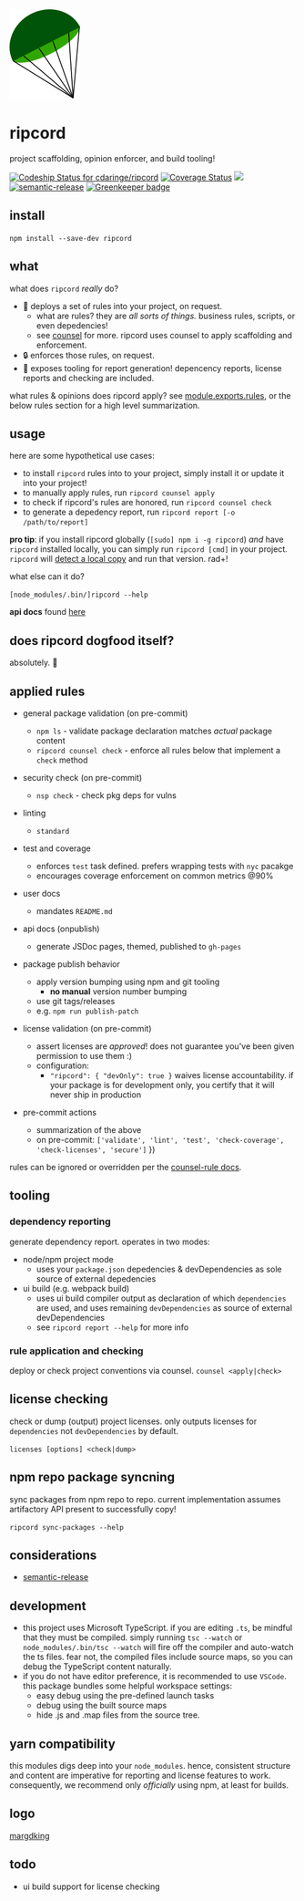 <img src="https://raw.githubusercontent.com/cdaringe/ripcord/master/img/parachute.png" />

# ripcord

project scaffolding, opinion enforcer, and build tooling!

[ ![Codeship Status for cdaringe/ripcord](https://app.codeship.com/projects/8944d7f0-6e6a-0134-4108-3672b74a6b59/status?branch=master)](https://app.codeship.com/projects/177795) [![Coverage Status](https://coveralls.io/repos/github/cdaringe/ripcord/badge.svg?branch=master)](https://coveralls.io/github/cdaringe/ripcord?branch=master) ![](https://img.shields.io/badge/standardjs-%E2%9C%93-brightgreen.svg) [![semantic-release](https://img.shields.io/badge/%20%20%F0%9F%93%A6%F0%9F%9A%80-semantic--release-e10079.svg)](https://github.com/semantic-release/semantic-release) [![Greenkeeper badge](https://badges.greenkeeper.io/cdaringe/ripcord.svg)](https://greenkeeper.io/)



## install

`npm install --save-dev ripcord`

## what

what does `ripcord` _really_ do?

- :rocket: deploys a set of rules into your project, on request.
  - what are rules? they are _all sorts of things._ business rules, scripts, or even depedencies!
  - see  [counsel](https://github.com/cdaringe/counsel) for more. ripcord uses counsel to apply scaffolding and enforcement.
- :lock: enforces those rules, on request.
- :memo: exposes tooling for report generation! depencency reports, license reports and checking are included.

what rules & opinions does ripcord apply? see [module.exports.rules](https://github.com/cdaringe/ripcord/blob/master/src/index.js), or the below rules section for a high level summarization.

## usage

here are some hypothetical use cases:

- to install `ripcord` rules into to your project, simply install it or update it into your project!
- to manually apply rules, run `ripcord counsel apply`
- to check if ripcord's rules are honored, run `ripcord counsel check`
- to generate a depedency report, run `ripcord report [-o /path/to/report]`

**pro tip**: if you install ripcord globally (`[sudo] npm i -g ripcord`) _and_ have `ripcord` installed locally, you can simply run `ripcord [cmd]` in your project.  `ripcord` will [detect a local copy](https://github.com/cdaringe/ripcord/blob/ebd59305bb27f92febe69f5760f21c2a1bbc21d5/bin/ripcord#L19) and run that version. rad+!

what else can it do?

`[node_modules/.bin/]ripcord --help`

**api docs** found [here](https://cdaringe.github.io/ripcord/)

## does ripcord dogfood itself?

absolutely. :tada:

## applied rules

- general package validation (on pre-commit)
  - `npm ls` - validate package declaration matches _actual_ package content
  - `ripcord counsel check` - enforce all rules below that implement a `check` method

- security check (on pre-commit)
  - `nsp check` - check pkg deps for vulns

- linting
  - `standard`

- test and coverage
  - enforces `test` task defined. prefers wrapping tests with `nyc` pacakge
  - encourages coverage enforcement on common metrics @90%

- user docs
  - mandates `README.md`

- api docs (onpublish)
  - generate JSDoc pages, themed, published to `gh-pages`

- package publish behavior
  - apply version bumping using npm and git tooling
    - **no manual** version number bumping
  - use git tags/releases
  - e.g. `npm run publish-patch`

- license validation (on pre-commit)
  - assert licenses are _approved_! does not guarantee you've been given permission to use them :)
  - configuration:
    - `"ripcord": { "devOnly": true }` waives license accountability. if your package is for development only, you certify that it will never ship in production

- pre-commit actions
  - summarization of the above
  - on pre-commit: `['validate', 'lint', 'test', 'check-coverage', 'check-licenses', 'secure']`
})

rules can be ignored or overridden per the [counsel-rule docs](https://github.com/cdaringe/counsel/tree/master/packages/counsel-rule).

## tooling

### dependency reporting

generate dependency report.  operates in two modes:

- node/npm project mode
  - uses your `package.json` depedencies & devDependencies as sole source of external depedencies
- ui build (e.g. webpack build)
  - uses ui build compiler output as declaration of which `dependencies` are used, and uses remaining `devDependencies` as source of external devDependencies
  - see `ripcord report --help` for more info

### rule application and checking

deploy or check  project conventions via counsel. `counsel <apply|check>`

## license checking

check or dump (output) project licenses. only outputs licenses for `dependencies` not `devDependencies` by default.

`licenses [options] <check|dump>`

## npm repo package syncning

sync packages from npm repo to repo. current implementation assumes artifactory API present to successfully copy!

`ripcord sync-packages --help`

## considerations

- [semantic-release](https://github.com/semantic-release/semantic-release)

## development

- this project uses Microsoft TypeScript.  if you are editing `.ts`, be mindful that they must be compiled.  simply running `tsc --watch` or `node_modules/.bin/tsc --watch` will fire off the compiler and auto-watch the ts files.  fear not, the compiled files include source maps, so you can debug the TypeScript content naturally.
- if you do not have editor preference, it is recommended to use `VSCode`.  this package bundles some helpful workspace settings:
  - easy debug using the pre-defined launch tasks
  - debug using the built source maps
  - hide .js and .map files from the source tree.

## yarn compatibility

this modules digs deep into your `node_modules`.  hence, consistent structure and content are imperative for reporting and license features to work.  consequently, we recommend only _officially_ using npm, at least for builds.

## logo

[margdking](https://github.com/margdking)

## todo
- ui build support for license checking
